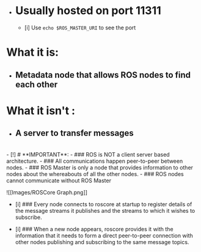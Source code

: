 - # Usually hosted on port 11311 
	- [i] Use `echo $ROS_MASTER_URI` to see the port
# What it is:
- ## Metadata node that allows ROS nodes to find each other
# What it isn't :
- ## A server to transfer messages
<br>
- [!]  # **IMPORTANT**:
- ### ROS is NOT a client server based architecture. 
- ### All communications happen peer-to-peer between nodes. 
- ### ROS Master is only a node that provides information to other nodes about the whereabouts of all the other nodes. 
- ### ROS nodes cannot communicate without ROS Master
<br>

![[Images/ROSCore Graph.png]]
- [i] ### Every node connects to roscore at startup to register details of the message streams it publishes and the streams to which it wishes to subscribe.

- [i] ### When a new node appears, roscore provides it with the information that it needs to form a direct peer-to-peer connection with other nodes publishing and subscribing to the same message topics.